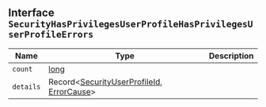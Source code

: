 ## Interface `SecurityHasPrivilegesUserProfileHasPrivilegesUserProfileErrors`

| Name | Type | Description |
| - | - | - |
| `count` | [long](./long.md) | &nbsp; |
| `details` | Record<[SecurityUserProfileId](./SecurityUserProfileId.md), [ErrorCause](./ErrorCause.md)> | &nbsp; |
